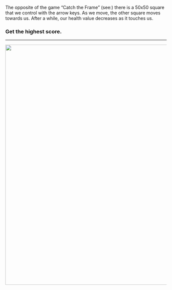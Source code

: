 The opposite of the game “Catch the Frame” (see:) 
there is a 50x50 square that we control with the arrow keys. 
As we move, the other square moves towards us. 
After a while, our health value decreases as it touches us. 
### Get the highest score.
---
<img src="https://github.com/user-attachments/assets/20a2571d-d2c4-41ef-82f1-2cfff74120db" width="750">

